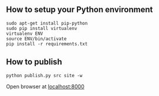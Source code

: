 

How to setup your Python environment
------------------------------------

    sudo apt-get install pip-python
    sudo pip install virtualenv
    virtualenv ENV
    source ENV/bin/activate
    pip install -r requirements.txt

How to publish
--------------

    python publish.py src site -w

Open browser at [localhost:8000]()
